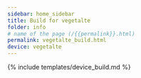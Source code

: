 ```yaml
---
sidebar: home_sidebar
title: Build for vegetalte
folder: info
# name of the page (/{{permalink}}.html)
permalink: vegetalte_build.html
device: vegetalte
---
```

{% include templates/device_build.md %}
